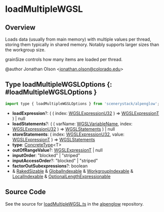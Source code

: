 # loadMultipleWGSL

## Overview

Loads data (usually from main memory) with multiple values per thread, storing them typically in shared memory.
Notably supports larger sizes than the workgroup size.

grainSize controls how many items are loaded per thread.

@author Jonathan Olson &lt;jonathan.olson@colorado.edu&gt;

## Type loadMultipleWGSLOptions {: #loadMultipleWGSLOptions }


```js
import type { loadMultipleWGSLOptions } from 'scenerystack/alpenglow';
```
- **loadExpression**?: ( ( index: [WGSLExpressionU32](../alpenglow/WGSLString.md#WGSLExpressionU32) ) =&gt; [WGSLExpressionT](../alpenglow/WGSLString.md#WGSLExpressionT) ) | <span style="color: hsla(calc(var(--md-hue) + 180deg),80%,40%,1);">null</span>
- **loadStatements**?: ( ( varName: [WGSLVariableName](../alpenglow/WGSLString.md#WGSLVariableName), index: [WGSLExpressionU32](../alpenglow/WGSLString.md#WGSLExpressionU32) ) =&gt; [WGSLStatements](../alpenglow/WGSLString.md#WGSLStatements) ) | <span style="color: hsla(calc(var(--md-hue) + 180deg),80%,40%,1);">null</span>
- **storeStatements**: ( index: [WGSLExpressionU32](../alpenglow/WGSLString.md#WGSLExpressionU32), value: [WGSLExpressionT](../alpenglow/WGSLString.md#WGSLExpressionT) ) =&gt; [WGSLStatements](../alpenglow/WGSLString.md#WGSLStatements)
- **type**: [ConcreteType](../alpenglow/ConcreteType.md)&lt;T&gt;
- **outOfRangeValue**?: [WGSLExpressionT](../alpenglow/WGSLString.md#WGSLExpressionT) | <span style="color: hsla(calc(var(--md-hue) + 180deg),80%,40%,1);">null</span>
- **inputOrder**: "blocked" | "striped"
- **inputAccessOrder**?: "blocked" | "striped"
- **factorOutSubexpressions**?: <span style="color: hsla(calc(var(--md-hue) + 180deg),80%,40%,1);">boolean</span>
- &amp; [RakedSizable](../alpenglow/WGSLUtils.md#RakedSizable) &amp; [GlobalIndexable](../alpenglow/WGSLUtils.md#GlobalIndexable) &amp; [WorkgroupIndexable](../alpenglow/WGSLUtils.md#WorkgroupIndexable) &amp; [LocalIndexable](../alpenglow/WGSLUtils.md#LocalIndexable) &amp; [OptionalLengthExpressionable](../alpenglow/WGSLUtils.md#OptionalLengthExpressionable)




## Source Code

See the source for [loadMultipleWGSL.ts](https://github.com/phetsims/alpenglow/blob/main/js/webgpu/wgsl/gpu/loadMultipleWGSL.ts) in the [alpenglow](https://github.com/phetsims/alpenglow) repository.
